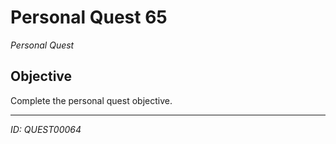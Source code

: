 # Personal Quest 65

*Personal Quest*

## Objective
Complete the personal quest objective.

---
*ID: QUEST00064*
